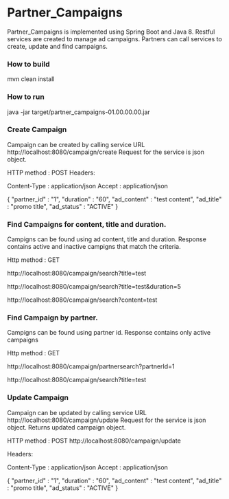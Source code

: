 # Partner_Campaigns

Partner_Campaigns is implemented using Spring Boot and Java 8. Restful services are created to manage ad campaigns. 
Partners can call services to create, update and find campaigns.

### How to build

mvn clean install

### How to run

java -jar target/partner_campaigns-01.00.00.00.jar

### Create Campaign

Campaign can be created by calling service URL http://localhost:8080/campaign/create
Request for the service is json object.

HTTP method : POST
Headers:

Content-Type : application/json
Accept : application/json

{
	"partner_id" : "1",
	"duration" : "60",
	"ad_content" : "test content",
	"ad_title" : "promo title",
	"ad_status" : "ACTIVE"
}

### Find Campaigns for content, title and duration.

Campigns can be found using ad content, title and duration. Response contains active and inactive campigns that match the criteria.

Http method : GET

 http://localhost:8080/campaign/search?title=test


 http://localhost:8080/campaign/search?title=test&duration=5


 http://localhost:8080/campaign/search?content=test

### Find Campaign by partner.

Campigns can be found using partner id. Response contains only active campaigns

Http method : GET

 http://localhost:8080/campaign/partnersearch?partnerId=1

 http://localhost:8080/campaign/search?title=test

### Update Campaign

Campaign can be updated by calling service URL http://localhost:8080/campaign/update
Request for the service is json object. Returns updated campaign object.

HTTP method : POST
http://localhost:8080/campaign/update

Headers:

Content-Type : application/json
Accept : application/json

{
	"partner_id" : "1",
	"duration" : "60",
	"ad_content" : "test content",
	"ad_title" : "promo title",
	"ad_status" : "ACTIVE"
}


